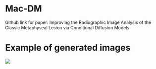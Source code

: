 # Mac-DM
Github link for paper: Improving the Radiographic Image Analysis of the Classic Metaphyseal Lesion via Conditional Diffusion Models
# Example of generated images
![](https://github.com/wushaoju/Mac-DM/Mac-DM/blob/master/example_CML_with_same_tibia_bone.png)
